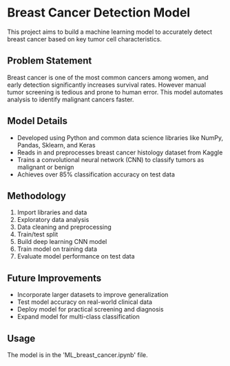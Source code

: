 # Breast Cancer Detection Model

This project aims to build a machine learning model to accurately detect breast cancer based on key tumor cell characteristics.

## Problem Statement

Breast cancer is one of the most common cancers among women, and early detection significantly increases survival rates. However manual tumor screening is tedious and prone to human error. This model automates analysis to identify malignant cancers faster.  

## Model Details

- Developed using Python and common data science libraries like NumPy, Pandas, Sklearn, and Keras
- Reads in and preprocesses breast cancer histology dataset from Kaggle
- Trains a convolutional neural network (CNN) to classify tumors as malignant or benign
- Achieves over 85% classification accuracy on test data

## Methodology

1. Import libraries and data
2. Exploratory data analysis  
3. Data cleaning and preprocessing
4. Train/test split
5. Build deep learning CNN model 
6. Train model on training data
7. Evaluate model performance on test data

## Future Improvements

- Incorporate larger datasets to improve generalization 
- Test model accuracy on real-world clinical data
- Deploy model for practical screening and diagnosis
- Expand model for multi-class classification

## Usage

The model is in the 'ML_breast_cancer.ipynb' file.
